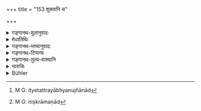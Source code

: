 +++
title = "153 शुक्तानि च"

+++

<details><summary>गङ्गानथ-मूलानुवादः</summary>

If a twice-born person drinks soured liquids or decoctions,—even though they be pure,—remains impure until it has gone down.—(153)
</details>

<details><summary>मेधातिथिः</summary>

**अमेध्यानि शुक्तानि** "दधि भक्ष्यं च शुक्तेषु" (म्ध् ५.१०) इत्याद्यनुज्ञातानि[^२४१] । दध्नस् तु सत्य् अपि शुक्तत्वे भक्ष्यताया विहितत्वान् नैष विधिः । पवित्रं हि तद् इति स्मरन्ति । **काषाया** वैद्यकप्रसिद्धा अनेकौषधिसंयोगेन ये क्वाथ्यन्ते । **अप्रयतो** ऽशुचिः । **यावद् व्रजत्य् अधः** । अधोगमनं जीर्णानां मूत्रपुरीषभागेन निष्क्रमणम्[^२४२] । यदि वा पक्षाशयप्राप्तिः ॥ ११.१५३ ॥


[^२४२]:
     M G: niṣkrāmaṇād


[^२४१]:
     M G: ityetattrayābhyanujñānād
</details>

<details><summary>गङ्गानथ-भाष्यानुवादः</summary>

‘*Pure soured liquids*’—such as have been permitted, as ‘among soured liquids, curds are eatable, etc.’ (5.10). As regards *curds*, however, the present text has nothing to do with it; for even though it is a ‘soured liquid,’ its eatability has been distinctly asserted; in fact the texts declare that it is a *purifying* substance.

‘*Decoctions*’—are well-known in medical works, as prepared by the boiling of herbs.

‘Impure’—defiled.

‘Until *it has gone down*’— ‘Going down’ stands for their being digested and passed out in the form of urine and excreta; or it may mean simply reaching the digestive organ.—(153)
</details>

<details><summary>गङ्गानथ-टिप्पन्यः</summary>

This verse is quoted in *Mitākṣarā* (3.291).
</details>

<details><summary>गङ्गानथ-तुल्य-वाक्यानि</summary>

*Śaṅkha* (Mitākṣarā, 3.290).—‘One who has eaten liquids turned sour in
their unmixed form, or food kept overnight, or the leaves of the *Ṛcīka* plant, shall fast for three days.’
</details>

<details><summary>भारुचिः</summary>

**मेध्यानि** यानि प्रतिषिद्धानि । अत्र चापकरणम् एव प्रायश्चित्तं नायत् ॥ ११.१५२ ॥
</details>

<details><summary>Bühler</summary>

154	A twice-born man who has drunk (fluids that have turned) sour, or astringent decoctions, becomes, though (these substances may) not (be specially) forbidden, impure until they have been digested.
</details>
